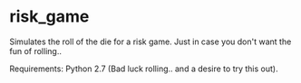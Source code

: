 # risk_game

Simulates the roll of the die for a risk game. Just in case you don't want the fun of rolling.. 

Requirements: Python 2.7
(Bad luck rolling.. and a desire to try this out).
